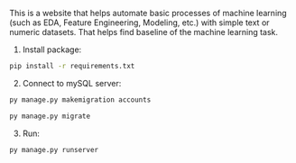 This is a website that helps automate basic processes of machine learning (such as EDA, Feature Engineering, Modeling, etc.) with simple text or numeric datasets. That helps find baseline of the machine learning task.
1. Install package:
````bash
pip install -r requirements.txt
````
2. Connect to mySQL server:
````bash
py manage.py makemigration accounts
````
````bash
py manage.py migrate
````
3. Run:
````bash
py manage.py runserver
````